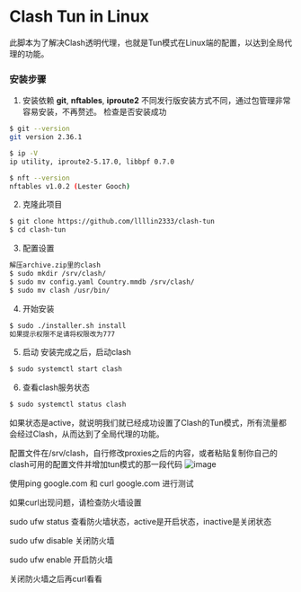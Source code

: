 # Clash Tun in Linux

此脚本为了解决Clash透明代理，也就是Tun模式在Linux端的配置，以达到全局代理的功能。

### 安装步骤
1. 安装依赖 **git**, **nftables**, **iproute2**
不同发行版安装方式不同，通过包管理非常容易安装，不再赘述。
检查是否安装成功
```bash
$ git --version
git version 2.36.1

$ ip -V                                                                                                                                            ✔ 
ip utility, iproute2-5.17.0, libbpf 0.7.0

$ nft --version                                                                                                                                    ✔ 
nftables v1.0.2 (Lester Gooch)
```

2. 克隆此项目
```bash
$ git clone https://github.com/llllin2333/clash-tun
$ cd clash-tun
```

3. 配置设置
```bash
解压archive.zip里的clash
$ sudo mkdir /srv/clash/
$ sudo mv config.yaml Country.mmdb /srv/clash/
$ sudo mv clash /usr/bin/
```
4. 开始安装
```bash
$ sudo ./installer.sh install
如果提示权限不足请将权限改为777
```

5. 启动
安装完成之后，启动clash
```bash
$ sudo systemctl start clash
```
6. 查看clash服务状态
```bash
$ sudo systemctl status clash
```
如果状态是active，就说明我们就已经成功设置了Clash的Tun模式，所有流量都会经过Clash，从而达到了全局代理的功能。

配置文件在/srv/clash，自行修改proxies之后的内容，或者粘贴复制你自己的clash可用的配置文件并增加tun模式的那一段代码
![image](https://github.com/user-attachments/assets/cd78f56d-82db-4064-ad41-297b6018682c)

使用ping google.com 和 curl google.com 进行测试

如果curl出现问题，请检查防火墙设置

sudo ufw status	查看防火墙状态，active是开启状态，inactive是关闭状态

sudo ufw disable	关闭防火墙

sudo ufw enable	开启防火墙

关闭防火墙之后再curl看看
